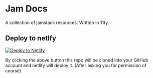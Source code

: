 # Jam Docs
A collection of jamstack resources. Written in 11ty.

## Deploy to netlfy
[![Deploy to Netlify](https://www.netlify.com/img/deploy/button.svg)](https://app.netlify.com/start/deploy?repository=https://github.com/oleeskild/jam-docs)

By clicking the above button this repo will be cloned into your GitHub account and netlify will deploy it. (After asking you for permission of course)
